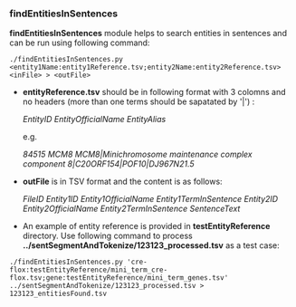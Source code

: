 ### findEntitiesInSentences

**findEntitiesInSentences** module helps to search entities in sentences and can be run using following command:

```shell
./findEntitiesInSentences.py <entity1Name:entity1Reference.tsv;entity2Name:entity2Reference.tsv> <inFile> > <outFile> 
```

* **entityReference.tsv** should be in following format with 3 colomns and no headers (more than one terms should be sapatated by '|') : 

   *EntityID	EntityOfficialName	EntityAlias*

   e.g.

   *84515	MCM8	MCM8|Minichromosome maintenance complex component 8|C20ORF154|POF10|DJ967N21.5*

* **outFile** is in TSV format and the content is as follows:

   *FileID	Entity1ID	Entity1OfficialName	Entity1TermInSentence	Entity2ID	Entity2OfficialName	Entity2TermInSentence	SentenceText*

* An example of entity reference is provided in **testEntityReference** directory. Use following command to process **../sentSegmentAndTokenize/123123_processed.tsv** as a test case:

```shell
./findEntitiesInSentences.py 'cre-flox:testEntityReference/mini_term_cre-flox.tsv;gene:testEntityReference/mini_term_genes.tsv' ../sentSegmentAndTokenize/123123_processed.tsv > 123123_entitiesFound.tsv
```

